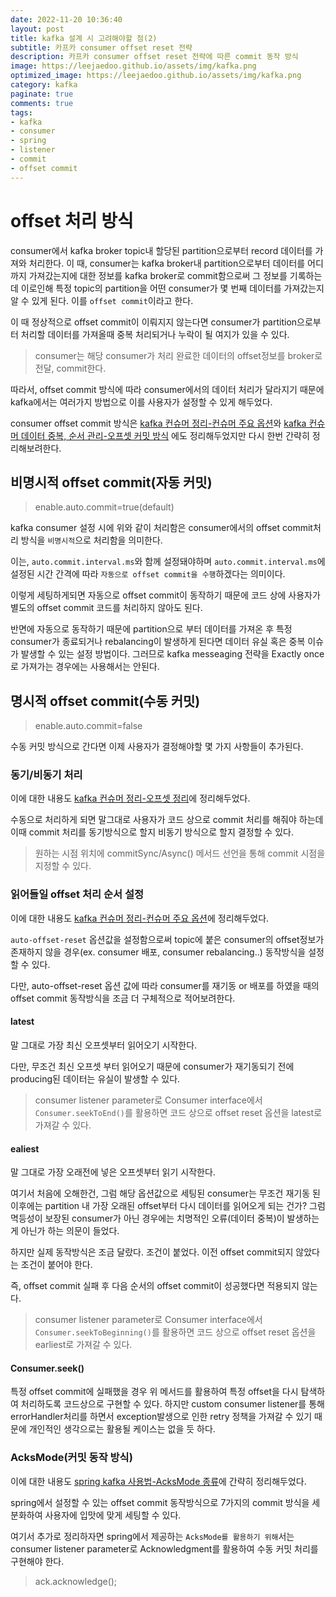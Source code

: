 ```yaml
---
date: 2022-11-20 10:36:40
layout: post
title: kafka 설계 시 고려해야할 점(2)
subtitle: 카프카 consumer offset reset 전략
description: 카프카 consumer offset reset 전략에 따른 commit 동작 방식
image: https://leejaedoo.github.io/assets/img/kafka.png
optimized_image: https://leejaedoo.github.io/assets/img/kafka.png
category: kafka
paginate: true
comments: true
tags:
- kafka
- consumer
- spring
- listener
- commit
- offset commit
---
```


# offset 처리 방식

consumer에서 kafka broker topic내 할당된 partition으로부터 record 데이터를 가져와 처리한다. 이 때, consumer는 kafka broker내 partition으로부터 데이터를 어디까지 가져갔는지에 대한 정보를 kafka broker로 commit함으로써 그 정보를 기록하는데 이로인해 특정 topic의 partition을 어떤 consumer가 몇 번째 데이터를 가져갔는지 알 수 있게 된다. 이를 `offset commit`이라고 한다.

이 때 정상적으로 offset commit이 이뤄지지 않는다면 consumer가 partition으로부터 처리할 데이터를 가져올때 중복 처리되거나 누락이 될 여지가 있을 수 있다.

> consumer는 해당 consumer가 처리 완료한 데이터의 offset정보를 broker로 전달, commit한다. 

따라서, offset commit 방식에 따라 consumer에서의 데이터 처리가 달라지기 때문에 kafka에서는 여러가지 방법으로 이를 사용자가 설정할 수 있게 해두었다.

consumer offset commit 방식은 [kafka 컨슈머 정리-컨슈머 주요 옵션](https://leejaedoo.github.io/consumer/#%EC%BB%A8%EC%8A%88%EB%A8%B8-%EC%A3%BC%EC%9A%94-%EC%98%B5%EC%85%98)와 [kafka 컨슈머 데이터 중복, 순서 관리-오프셋 커밋 방식](https://leejaedoo.github.io/producer_consumer/#%EC%98%A4%ED%94%84%EC%85%8B-%EC%BB%A4%EB%B0%8B-%EB%B0%A9%EC%8B%9D) 에도 정리해두었지만 다시 한번 간략히 정리해보려한다.

## 비명시적 offset commit(자동 커밋)

> enable.auto.commit=true(default)

kafka consumer 설정 시에 위와 같이 처리함은 consumer에서의 offset commit처리 방식을 `비명시적`으로 처리함을 의미한다.

이는, `auto.commit.interval.ms`와 함께 설정돼야하며 `auto.commit.interval.ms`에 설정된 시간 간격에 따라 `자동으로 offset commit을 수행`하겠다는 의미이다.

이렇게 세팅하게되면 자동으로 offset commit이 동작하기 때문에 코드 상에 사용자가 별도의 offset commit 코드를 처리하지 않아도 된다.

반면에 자동으로 동작하기 때문에 partition으로 부터 데이터를 가져온 후 특정 consumer가 종료되거나 rebalancing이 발생하게 된다면 데이터 유실 혹은 중복 이슈가 발생할 수 있는 설정 방법이다. 그러므로 kafka messeaging 전략을 Exactly once로 가져가는 경우에는 사용해서는 안된다.

## 명시적 offset commit(수동 커밋)

> enable.auto.commit=false

수동 커밋 방식으로 간다면 이제 사용자가 결정해야할 몇 가지 사항들이 추가된다.

### 동기/비동기 처리

이에 대한 내용도 [kafka 컨슈머 정리-오프셋 정리](https://leejaedoo.github.io/consumer/#%EC%98%A4%ED%94%84%EC%85%8B-%EC%BB%A4%EB%B0%8B)에 정리해두었다.

수동으로 처리하게 되면 말그대로 사용자가 코드 상으로 commit 처리를 해줘야 하는데 이때 commit 처리를 동기방식으로 할지 비동기 방식으로 할지 결정할 수 있다.

> 원하는 시점 위치에 commitSync/Async() 메서드 선언을 통해 commit 시점을 지정할 수 있다.

### 읽어들일 offset 처리 순서 설정

이에 대한 내용도 [kafka 컨슈머 정리-컨슈머 주요 옵션](https://leejaedoo.github.io/consumer/#%EC%BB%A8%EC%8A%88%EB%A8%B8-%EC%A3%BC%EC%9A%94-%EC%98%B5%EC%85%98)에 정리해두었다.

`auto-offset-reset` 옵션값을 설정함으로써 topic에 붙은 consumer의 offset정보가 존재하지 않을 경우(ex. consumer 배포, consumer rebalancing..) 동작방식을 설정할 수 있다.

다만, auto-offset-reset 옵션 값에 따라 consumer를 재기동 or 배포를 하였을 때의 offset commit 동작방식을 조금 더 구체적으로 적어보려한다.

#### latest

말 그대로 가장 최신 오프셋부터 읽어오기 시작한다.

다만, 무조건 최신 오프셋 부터 읽어오기 때문에 consumer가 재기동되기 전에 producing된 데이터는 유실이 발생할 수 있다.

> consumer listener parameter로 Consumer interface에서 `Consumer.seekToEnd()`를 활용하면 코드 상으로 offset reset 옵션을 latest로 가져갈 수 있다.

#### ealiest

말 그대로 가장 오래전에 넣은 오프셋부터 읽기 시작한다.

여기서 처음에 오해한건, 그럼 해당 옵션값으로 세팅된 consumer는 무조건 재기동 된 이후에는 partition 내 가장 오래된 offset부터 다시 데이터를 읽어오게 되는 건가? 그럼 멱등성이 보장된 consumer가 아닌 경우에는 치명적인 오류(데이터 중복)이 발생하는게 아닌가 하는 의문이 들었다.

하지만 실제 동작방식은 조금 달랐다. 조건이 붙었다. 이전 offset commit되지 않았다는 조건이 붙어야 한다.

즉, offset commit 실패 후 다음 순서의 offset commit이 성공했다면 적용되지 않는다.

> consumer listener parameter로 Consumer interface에서 `Consumer.seekToBeginning()`를 활용하면 코드 상으로 offset reset 옵션을 earliest로 가져갈 수 있다.

#### Consumer.seek()

특정 offset commit에 실패했을 경우 위 메서드를 활용하여 특정 offset을 다시 탐색하여 처리하도록 코드상으로 구현할 수 있다. 하지만 custom consumer listener를 통해 errorHandler처리를 하면서 exception발생으로 인한 retry 정책을 가져갈 수 있기 때문에 개인적인 생각으로는 활용될 케이스는 없을 듯 하다.

### AcksMode(커밋 동작 방식)

이에 대한 내용도 [spring kafka 사용법-AcksMode 종류](https://leejaedoo.github.io/spring_kafka/#acksmode-%EC%A2%85%EB%A5%98)에 간략히 정리해두었다.

spring에서 설정할 수 있는 offset commit 동작방식으로 7가지의 commit 방식을 세분화하여 사용자에 입맛에 맞게 세팅할 수 있다.

여기서 추가로 정리하자면 spring에서 제공하는 `AcksMode를 활용하기 위해`서는 consumer listener parameter로 Acknowledgment를 활용하여 수동 커밋 처리를 구현해야 한다.

> ack.acknowledge();




